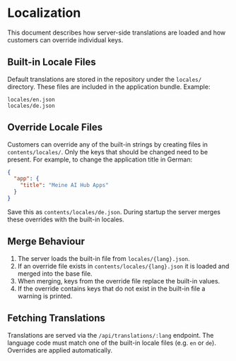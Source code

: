 # Localization

This document describes how server-side translations are loaded and how customers can override individual keys.

## Built-in Locale Files

Default translations are stored in the repository under the `locales/` directory. These files are included in the application bundle. Example:

```text
locales/en.json
locales/de.json
```

## Override Locale Files

Customers can override any of the built-in strings by creating files in `contents/locales/`. Only the keys that should be changed need to be present. For example, to change the application title in German:

```json
{
  "app": {
    "title": "Meine AI Hub Apps"
  }
}
```

Save this as `contents/locales/de.json`. During startup the server merges these overrides with the built-in locales.

## Merge Behaviour

1. The server loads the built-in file from `locales/{lang}.json`.
2. If an override file exists in `contents/locales/{lang}.json` it is loaded and merged into the base file.
3. When merging, keys from the override file replace the built-in values.
4. If the override contains keys that do not exist in the built-in file a warning is printed.

## Fetching Translations

Translations are served via the `/api/translations/:lang` endpoint. The language code must match one of the built-in locale files (e.g. `en` or `de`). Overrides are applied automatically.

